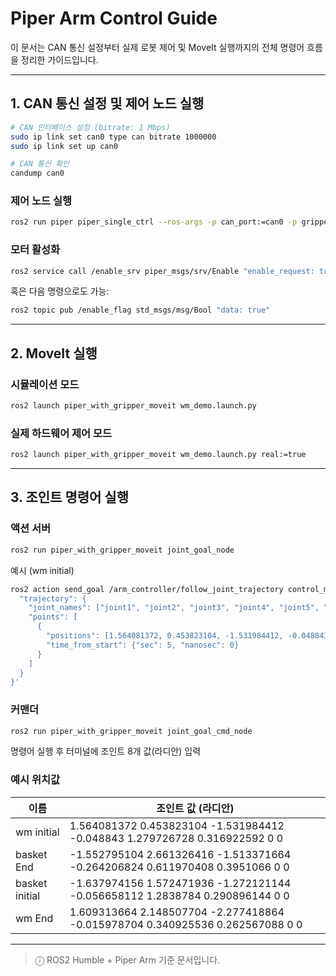 # Piper Arm Control Guide

이 문서는 CAN 통신 설정부터 실제 로봇 제어 및 MoveIt 실행까지의 전체 명령어 흐름을 정리한 가이드입니다.

---

## 1. CAN 통신 설정 및 제어 노드 실행

```bash
# CAN 인터페이스 설정 (bitrate: 1 Mbps)
sudo ip link set can0 type can bitrate 1000000
sudo ip link set up can0

# CAN 통신 확인
candump can0
```

### 제어 노드 실행

```bash
ros2 run piper piper_single_ctrl --ros-args -p can_port:=can0 -p gripper_exist:=true -p gripper_val_mutiple:=2
```

### 모터 활성화

```bash
ros2 service call /enable_srv piper_msgs/srv/Enable "enable_request: true"
```

혹은 다음 명령으로도 가능:

```bash
ros2 topic pub /enable_flag std_msgs/msg/Bool "data: true"
```

---

## 2. MoveIt 실행

### 시뮬레이션 모드

```bash
ros2 launch piper_with_gripper_moveit wm_demo.launch.py
```

### 실제 하드웨어 제어 모드

```bash
ros2 launch piper_with_gripper_moveit wm_demo.launch.py real:=true
```

---

## 3. 조인트 명령어 실행

### 액션 서버

```bash
ros2 run piper_with_gripper_moveit joint_goal_node
```

예시 (wm initial)

```bash
ros2 action send_goal /arm_controller/follow_joint_trajectory control_msgs/action/FollowJointTrajectory '{
  "trajectory": {
    "joint_names": ["joint1", "joint2", "joint3", "joint4", "joint5", "joint6"],
    "points": [
      {
        "positions": [1.564081372, 0.453823104, -1.531984412, -0.048843, 1.279726728, 0.316922592],
        "time_from_start": {"sec": 5, "nanosec": 0}
      }
    ]
  }
}'
```
### 커맨더

```bash
ros2 run piper_with_gripper_moveit joint_goal_cmd_node
```

명령어 실행 후 터미널에 조인트 8개 값(라디안) 입력

### 예시 위치값

| 이름           | 조인트 값 (라디안) |
|----------------|--------------------|
| wm initial     | 1.564081372 0.453823104 -1.531984412 -0.048843 1.279726728 0.316922592 0 0 |
| basket End     | -1.552795104 2.661326416 -1.513371664 -0.264206824 0.611970408 0.3951066 0 0 |
| basket initial | -1.637974156 1.572471936 -1.272121144 -0.056658112 1.2838784 0.290896144 0 0 |
| wm End         | 1.609313664 2.148507704 -2.277418864 -0.015978704 0.340925536 0.262567088 0 0 |

---

> ⓘ ROS2 Humble + Piper Arm 기준 문서입니다.
